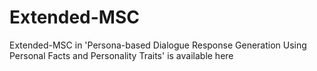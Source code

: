 # Extended-MSC

Extended-MSC in 'Persona-based Dialogue Response Generation Using Personal Facts and Personality Traits' is available here
